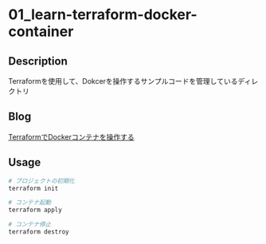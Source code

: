 # 01_learn-terraform-docker-container

## Description

Terraformを使用して、Dokcerを操作するサンプルコードを管理しているディレクトリ

## Blog

[TerraformでDockerコンテナを操作する](https://yossi-note.com/operate_docker_containers_with_terraform/)

## Usage

```sh
# プロジェクトの初期化
terraform init

# コンテナ起動
terraform apply

# コンテナ停止
terraform destroy
```
